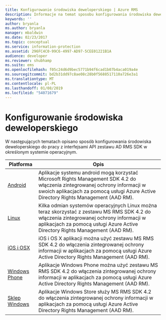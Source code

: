 ```yaml
---
title: Konfigurowanie środowiska deweloperskiego | Azure RMS
description: Informacje na temat sposobu konfigurowania środowiska deweloperskiego do pracy z interfejsami API zestawu AD RMS SDK w określonym systemie operacyjnym.
keywords: ''
author: bryanla
ms.author: bryanla
manager: mbaldwin
ms.date: 02/23/2017
ms.topic: conceptual
ms.service: information-protection
ms.assetid: 296FC4C0-99C6-4997-AD97-5CEE01221B1A
audience: developer
ms.reviewer: shubhamp
ms.suite: ems
ms.openlocfilehash: f05c24d6d9bec5771b94f6cad1b07b4aca019a4e
ms.sourcegitcommit: bd2b31dd97c8ae08c28b0f5688517110a726e3a1
ms.translationtype: MT
ms.contentlocale: pl-PL
ms.lasthandoff: 01/08/2019
ms.locfileid: "54071679"
---
```

# <a name="setup-developer-environment"></a>Konfigurowanie środowiska deweloperskiego

W następujących tematach opisano sposób konfigurowania środowiska deweloperskiego do pracy z interfejsami API zestawu AD RMS SDK w określonym systemie operacyjnym.

|Platforma | Opis|
|------|------------|
|[Android](android-sdk.md)| Aplikacje systemu android mogą korzystać Microsoft Rights Management SDK 4.2 do włączenia zintegrowanej ochrony informacji w swoich aplikacjach za pomocą usługi Azure Active Directory Rights Management (AAD RM).|
|[Linux](linux-setup.md)|Kilka odmian systemów operacyjnych Linux można teraz skorzystać z zestawu MS RMS SDK 4.2 do włączenia zintegrowanej ochrony informacji w aplikacjach za pomocą usługi Azure Active Directory Rights Management (AAD RM).|
|[iOS i OSX](ios-sdk.md)|iOS i OS X aplikacji można użyć zestawu MS RMS SDK 4.2 do włączenia zintegrowanej ochrony informacji w aplikacjach za pomocą usługi Azure Active Directory Rights Management (AAD RM).|
|[Windows Phone](windows-phone-apps.md)|Aplikacje Windows Phone można użyć zestawu MS RMS SDK 4.2 do włączenia zintegrowanej ochrony informacji w aplikacjach za pomocą usługi Azure Active Directory Rights Management (AAD RM).|
|[Sklep Windows](winrt-sdk.md)|Aplikacje Windows Store służy MS RMS SDK 4.2 do włączenia zintegrowanej ochrony informacji w aplikacjach za pomocą usługi Azure Active Directory Rights Management (AAD RM).|

